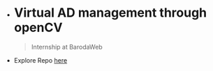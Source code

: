 - # Virtual AD management through openCV
	> Internship at BarodaWeb
	
- Explore Repo [here](https://github.com/NavraDhup/BarodaWeb-OpenCV)